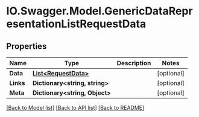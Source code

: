 # IO.Swagger.Model.GenericDataRepresentationListRequestData
## Properties

Name | Type | Description | Notes
------------ | ------------- | ------------- | -------------
**Data** | [**List&lt;RequestData&gt;**](RequestData.md) |  | [optional] 
**Links** | **Dictionary&lt;string, string&gt;** |  | [optional] 
**Meta** | **Dictionary&lt;string, Object&gt;** |  | [optional] 

[[Back to Model list]](../README.md#documentation-for-models) [[Back to API list]](../README.md#documentation-for-api-endpoints) [[Back to README]](../README.md)

